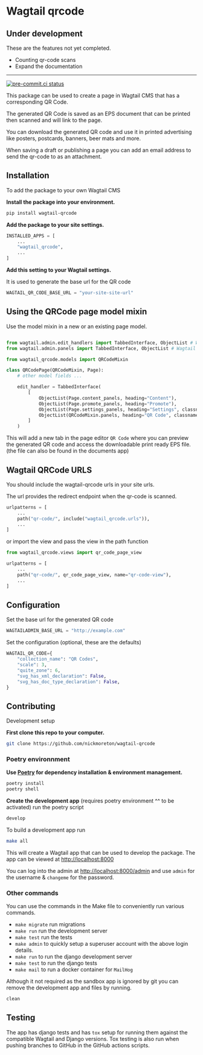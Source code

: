 # Wagtail qrcode

## Under development

These are the features not yet completed.

- Counting qr-code scans
- Expand the documentation

---

[![pre-commit.ci status](https://results.pre-commit.ci/badge/github/nickmoreton/wagtail-qrcode/main.svg)](https://results.pre-commit.ci/latest/github/nickmoreton/wagtail-qrcode/main)

This package can be used to create a page in Wagtail CMS that has a corresponding QR Code.

The generated QR Code is saved as an EPS document that can be printed then scanned and will link to the page.

You can download the generated QR code and use it in printed advertising like posters, postcards, banners, beer mats and more.

When saving a draft or publishing a page you can add an email address to send the qr-code to as an attachment.

## Installation

To add the package to your own Wagtail CMS

**Install the package into your environment.**

```bash
pip install wagtail-qrcode
```

**Add the package to your site settings.**

```python
INSTALLED_APPS = [
    ...
    "wagtail_qrcode",
    ...
]
```

**Add this setting to your Wagtail settings.** 

It is used to generate the base url for the QR code

```python
WAGTAIL_QR_CODE_BASE_URL = "your-site-site-url"
```

## Using the QRCode page model mixin

Use the model mixin in a new or an existing page model.

```python

from wagtail.admin.edit_handlers import TabbedInterface, ObjectList # Wagtail <= 2.*.*
from wagtail.admin.panels import TabbedInterface, ObjectList # Wagtail >= 3.*.*

from wagtail_qrcode.models import QRCodeMixin

class QRCodePage(QRCodeMixin, Page):
    # other model fields ...

    edit_handler = TabbedInterface(
        [
            ObjectList(Page.content_panels, heading="Content"),
            ObjectList(Page.promote_panels, heading="Promote"),
            ObjectList(Page.settings_panels, heading="Settings", classname="settings"),
            ObjectList(QRCodeMixin.panels, heading="QR Code", classname="qr-code"),
        ]
    )
```

This will add a new tab in the page editor `QR Code` where you can preview the generated QR code and access the downloadable print ready EPS file. (the file can also be found in the documents app)

## Wagtail QRCode URLS

You should include the wagtail-qrcode urls in your site urls.

The url provides the redirect endpoint when the qr-code is scanned.

```python
urlpatterns = [
    ...
    path("qr-code/", include("wagtail_qrcode.urls")),
    ...
]
```

or import the view and pass the view in the path function

```python
from wagtail_qrcode.views import qr_code_page_view

urlpatterns = [
    ...
    path("qr-code/", qr_code_page_view, name="qr-code-view"),
    ...
]
```

## Configuration

Set the base url for the generated QR code

```python
WAGTAILADMIN_BASE_URL = "http://example.com"
```

Set the configuration (optional, these are the defaults)

```python
WAGTAIL_QR_CODE={
    "collection_name": "QR Codes",
    "scale": 3,
    "quite_zone": 6,
    "svg_has_xml_declaration": False,
    "svg_has_doc_type_declaration": False,
}
```

## Contributing

Development setup

**First clone this repo to your computer.**

```bash
git clone https://github.com/nickmoreton/wagtail-qrcode
```

### Poetry environnment

**Use [Poetry](https://python-poetry.org) for dependency installation & environment management.**

```bash
poetry install
poetry shell
```

**Create the development app** (requires poetry environment ^^ to be activated) run the poetry script

```bash
develop
```

To build a development app run

```bash
make all
```

This will create a Wagtail app that can be used to develop the package. The app can be viewed at <http://localhost:8000>

You can log into the admin at <http://localhost:8000/admin> and use `admin` for the username & `changeme` for the password.

### Other commands

You can use the commands in the Make file to conveniently run various commands.

- `make migrate` run migrations
- `make run` run the development server
- `make test` run the tests
- `make admin` to quickly setup a superuser account with the above login details.
- `make run` to run the django development server
- `make test` to run the django tests
- `make mail` to run a docker container for `MailHog`

Although it not required as the sandbox app is ignored by git you can remove the development app and files by running.

```bash
clean
```

## Testing

The app has django tests and has `tox` setup for running them against the compatible Wagtail and Django versions. Tox testing is also run when pushing branches to GitHub in the GitHub actions scripts.

